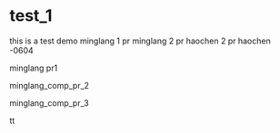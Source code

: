 # test_1
this is a test demo
minglang 1 pr
minglang 2 pr
haochen 2 pr
haochen -0604

minglang pr1

minglang_comp_pr_2

minglang_comp_pr_3 

tt
